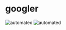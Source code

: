 # googler

![automated](https://img.shields.io/docker/cloud/automated/karpoke/googler.svg)
![automated](https://img.shields.io/docker/cloud/build/karpoke/googler.svg)
